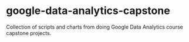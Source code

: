 # google-data-analytics-capstone
Collection of scripts and charts from doing Google Data Analytics course capstone projects.
